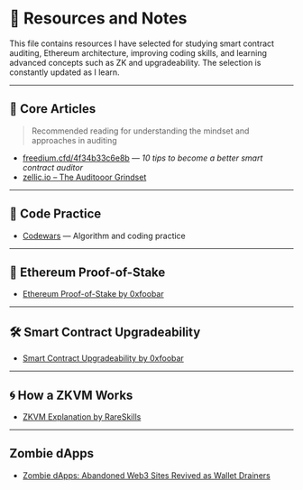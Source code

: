 # :receipt: Resources and Notes

This file contains resources I have selected for studying smart contract auditing, Ethereum architecture, improving coding skills, and learning advanced concepts such as ZK and upgradeability. The selection is constantly updated as I learn.

---

## 🧠 Core Articles

> Recommended reading for understanding the mindset and approaches in auditing

* [freedium.cfd/4f34b33c6e8b](https://freedium.cfd/4f34b33c6e8b) — *10 tips to become a better smart contract auditor*
* [zellic.io – The Auditooor Grindset](https://www.zellic.io/blog/the-auditooor-grindset/)

---

## 🧪 Code Practice

* [Codewars](https://www.codewars.com/) — Algorithm and coding practice

---

## 🔗 Ethereum Proof-of-Stake

* [Ethereum Proof-of-Stake by 0xfoobar](https://0xfoobar.substack.com/p/ethereum-proof-of-stake)

---

## 🛠️ Smart Contract Upgradeability

* [Smart Contract Upgradeability by 0xfoobar](https://0xfoobar.substack.com/p/smart-contract-upgradeability)

---

## 🌀 How a ZKVM Works

* [ZKVM Explanation by RareSkills](https://rareskills.io/post/zkvm)

---

## Zombie dApps
* [Zombie dApps: Abandoned Web3 Sites Revived as Wallet Drainers](https://www.coinspect.com/blog/zombie-dapps/)

